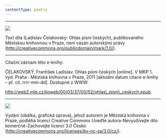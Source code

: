```yaml
---
contentType: poetry
---
```


* * *

![](../Images/pd-88x31.png)  

Text díla (Ladislav Čelakovský: Ohlas písní českých), publikovaného Městskou knihovnou v Praze, není vázán autorskými právy (http://creativecommons.org/publicdomain/mark/1.0/).

* * *

Citační záznam této e-knihy:

ČELAKOVSKÝ, František Ladislav. Ohlas písní českých \[online\]. V MKP 1. vyd. Praha : Městská knihovna v Praze, 2011 \[aktuální datum citace e-knihy – př. cit. rrrr-mm-dd\]. Dostupné z WWW:

<http://web2.mlp.cz/koweb/00/03/37/00/52/ohlas\_pisni\_ceskych.epub>.

* * *

![](../Images/88x31.png)  

Vydání (obálka, grafická úprava), jehož autorem je Městská knihovna v Praze, podléhá licenci Creative Commons Uveďte autora-Nevyužívejte dílo komerčně-Zachovejte licenci 3.0 Česko (http://creativecommons.org/licenses/by-nc-sa/3.0/cz/).
